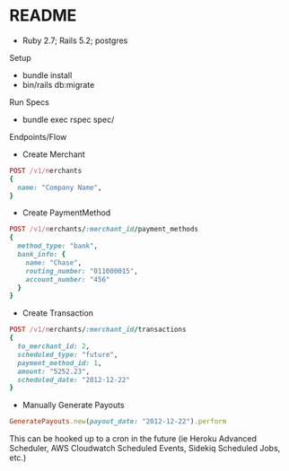 # README

* Ruby 2.7; Rails 5.2; postgres

Setup
- bundle install
- bin/rails db:migrate

Run Specs
- bundle exec rspec spec/

Endpoints/Flow

- Create Merchant
```ruby
POST /v1/merchants
{
  name: "Company Name",
}
```
- Create PaymentMethod
```ruby
POST /v1/merchants/:merchant_id/payment_methods 
{
  method_type: "bank",
  bank_info: {
    name: "Chase",
    routing_number: "011000015",
    account_number: "456"
  }
}
```
- Create Transaction 
```ruby
POST /v1/merchants/:merchant_id/transactions 
{
  to_merchant_id: 2, 
  scheduled_type: "future", 
  payment_method_id: 1, 
  amount: "5252.23", 
  scheduled_date: "2012-12-22"
}
```

- Manually Generate Payouts 
```ruby
GeneratePayouts.new(payout_date: "2012-12-22").perform
```

This can be hooked up to a cron in the future (ie Heroku Advanced Scheduler, AWS Cloudwatch Scheduled Events, Sidekiq Scheduled Jobs, etc.)
